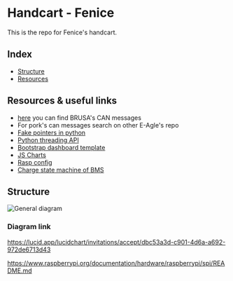 # Handcart - Fenice
This is the repo for Fenice's handcart.

## Index
- [Structure](#structure)
- [Resources](#resources)

## Resources & useful links
- [here](https://www.brusa.biz/_files/drive/02_Energy/Chargers/NLG5/NLG5_BRUSA.html) you can find BRUSA's CAN messages
- For pork's can messages search on other E-Agle's repo
- [Fake pointers in python](https://realpython.com/pointers-in-python/#simulating-pointers-in-python)
- [Python threading API](https://docs.python.org/3/library/threading.html)
- [Bootstrap dashboard template](https://getbootstrap.com/docs/4.5/examples/dashboard/)
- [JS Charts](https://www.amcharts.com)
- [Rasp config](https://github.com/eagletrt/chimera-steeringwheel/blob/1402786b2e5fb6a07b8e8e68f7986f989c5b448c/tools/README.MD)
- [Charge state machine of BMS](https://github.com/eagletrt/chimera-bms/blob/sw-charging/src/Src/chg.c)

## Structure
![General diagram](https://lucid.app/publicSegments/view/04f173a9-55f8-42e4-9aa7-747b02ec5147/image.jpeg)

### Diagram link
https://lucid.app/lucidchart/invitations/accept/dbc53a3d-c901-4d6a-a692-972de6713d43

https://www.raspberrypi.org/documentation/hardware/raspberrypi/spi/README.md
